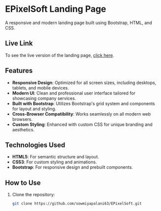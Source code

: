 # EPixelSoft Landing Page

A responsive and modern landing page built using Bootstrap, HTML, and CSS.

## Live Link

To see the live version of the landing page, [click here](https://sowmiyapalani63.github.io/EPixelSoft./).

## Features

- **Responsive Design**: Optimized for all screen sizes, including desktops, tablets, and mobile devices.
- **Modern UI**: Clean and professional user interface tailored for showcasing company services.
- **Built with Bootstrap**: Utilizes Bootstrap's grid system and components for layout and styling.
- **Cross-Browser Compatibility**: Works seamlessly on all modern web browsers.
- **Custom Styling**: Enhanced with custom CSS for unique branding and aesthetics.

## Technologies Used

- **HTML5**: For semantic structure and layout.
- **CSS3**: For custom styling and animations.
- **Bootstrap**: For responsive design and prebuilt components.

## How to Use

1. Clone the repository:
   ```bash
   git clone https://github.com/sowmiyapalani63/EPixelSoft.git
